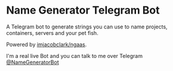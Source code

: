 # Name Generator Telegram Bot
A Telegram bot to generate strings you can use to name projects, containers, servers and your pet fish.

Powered by [imjacobclark/ngaas](https://github.com/imjacobclark/ngaas).

I'm a real live Bot and you can talk to me over Telegram [@NameGeneratorBot](https://telegram.me/NameGeneratorBot)
